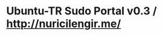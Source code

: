 Ubuntu-TR Sudo Portal v0.3 / http://nuricilengir.me/
============================================================


